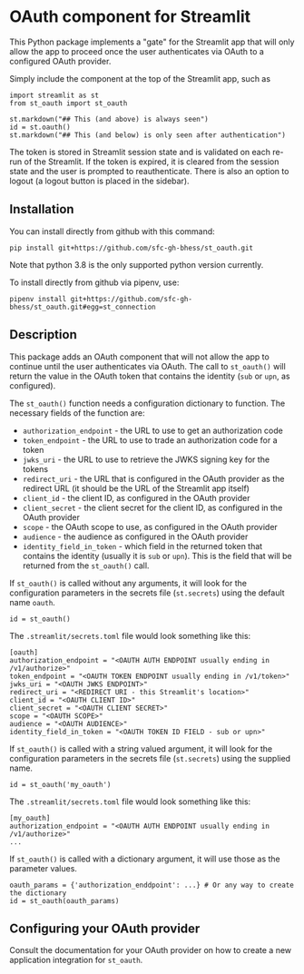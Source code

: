 # OAuth component for Streamlit

This Python package implements a "gate" for the Streamlit app
that will only allow the app to proceed once the user authenticates
via OAuth to a configured OAuth provider.

Simply include the component at the top of the Streamlit app, such as
```
import streamlit as st
from st_oauth import st_oauth

st.markdown("## This (and above) is always seen")
id = st.oauth()
st.markdown("## This (and below) is only seen after authentication")
```

The token is stored in Streamlit session state and is validated
on each re-run of the Streamlit. If the token is expired, it is cleared
from the session state and the user is prompted to reauthenticate. There
is also an option to logout (a logout button is placed in the sidebar).

## Installation 

You can install directly from github with this command:
```
pip install git+https://github.com/sfc-gh-bhess/st_oauth.git
```
Note that python 3.8 is the only supported python version currently.

To install directly from github via pipenv, use:
```
pipenv install git+https://github.com/sfc-gh-bhess/st_oauth.git#egg=st_connection
```

## Description

This package adds an OAuth component that will not allow the app to 
continue until the user authenticates via OAuth. The call to `st_oauth()`
will return the value in the OAuth token that contains the identity
(`sub` or `upn`, as configured).

The `st_oauth()` function needs a configuration dictionary to function.
The necessary fields of the function are:
* `authorization_endpoint` - the URL to use to get an authorization code
* `token_endpoint` - the URL to use to trade an authorization code for a token
* `jwks_uri` - the URL to use to retrieve the JWKS signing key for the tokens
* `redirect_uri` - the URL that is configured in the OAuth provider as the redirect URL (it should be the URL of the Streamlit app itself)
* `client_id` - the client ID, as configured in the OAuth provider
* `client_secret` - the client secret for the client ID, as configured in the OAuth provider
* `scope` - the OAuth scope to use, as configured in the OAuth provider
* `audience` - the audience as configured in the OAuth provider
* `identity_field_in_token` - which field in the returned token that contains the identity (usually it is `sub` or `upn`). This is the field that will be returned from the `st_oauth()` call.

If `st_oauth()` is called without any arguments, it will look for the configuration
parameters in the secrets file (`st.secrets`) using the default name `oauth`.
```
id = st_oauth()
```

The `.streamlit/secrets.toml` file would look something like this:
```
[oauth]
authorization_endpoint = "<OAUTH AUTH ENDPOINT usually ending in /v1/authorize>"
token_endpoint = "<OAUTH TOKEN ENDPOINT usually ending in /v1/token>"
jwks_uri = "<OAUTH JWKS ENDPOINT>"
redirect_uri = "<REDIRECT URI - this Streamlit's location>"
client_id = "<OAUTH CLIENT ID>"
client_secret = "<OAUTH CLIENT SECRET>"
scope = "<OAUTH SCOPE>"
audience = "<OAUTH AUDIENCE>"
identity_field_in_token = "<OAUTH TOKEN ID FIELD - sub or upn>"
```

If `st_oauth()` is called with a string valued argument, it will look for the
configuration parameters in the secrets file (`st.secrets`) using the supplied name.
```
id = st_oauth('my_oauth')
```

The `.streamlit/secrets.toml` file would look something like this:
```
[my_oauth]
authorization_endpoint = "<OAUTH AUTH ENDPOINT usually ending in /v1/authorize>"
...
```

If `st_oauth()` is called with a dictionary argument, it will use those as the
parameter values.
```
oauth_params = {'authorization_enddpoint': ...} # Or any way to create the dictionary
id = st_oauth(oauth_params)
```

## Configuring your OAuth provider
Consult the documentation for your OAuth provider on how to create a new
application integration for `st_oauth`.
